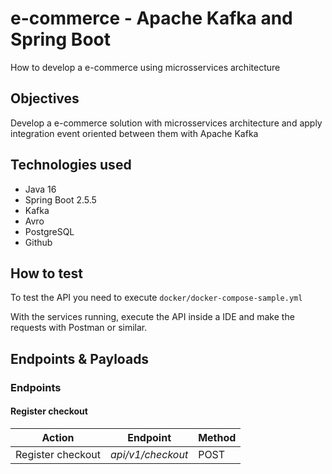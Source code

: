 # e-commerce - Apache Kafka and Spring Boot

How to develop a e-commerce using microsservices architecture

## Objectives
Develop a e-commerce solution with microsservices architecture and apply integration event oriented between them with Apache Kafka
## Technologies used
+ Java 16
+ Spring Boot 2.5.5
+ Kafka
+ Avro
+ PostgreSQL
+ Github
## How to test
To test the API you need to execute `docker/docker-compose-sample.yml`

With the services running, execute the API inside a IDE and make the requests with Postman or similar.
## Endpoints & Payloads
### Endpoints
#### Register checkout
**Action** | **Endpoint** | **Method**
---------- | ------------ | ----------
Register checkout | _api/v1/checkout_ | POST
